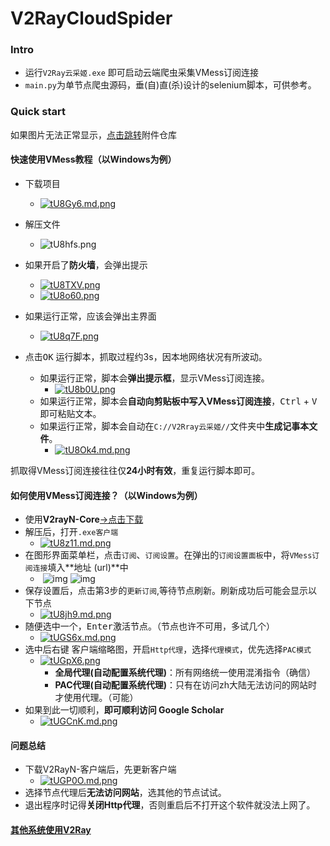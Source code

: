 # V2RayCloudSpider
### Intro

- 运行`V2Ray云采姬.exe` 即可启动云端爬虫采集VMess订阅连接
- `main.py`为单节点爬虫源码，垂(自)直(杀)设计的selenium脚本，可供参考。

### Quick start

如果图片无法正常显示，[点击跳转](https://shimo.im/docs/68xjTGW8cdYV98Kk/ )附件仓库

#### 快速使用VMess教程（以Windows为例）

- 下载项目
  - [![tU8Gy6.md.png](https://s1.ax1x.com/2020/06/03/tU8Gy6.md.png)](https://imgchr.com/i/tU8Gy6)

- 解压文件
  - ![tU8hfs.png](https://s1.ax1x.com/2020/06/03/tU8hfs.png)
- 如果开启了**防火墙**，会弹出提示
  - [![tU8TXV.png](https://s1.ax1x.com/2020/06/03/tU8TXV.png)](https://imgchr.com/i/tU8TXV)
  - [![tU8o60.png](https://s1.ax1x.com/2020/06/03/tU8o60.png)](https://imgchr.com/i/tU8o60)
- 如果运行正常，应该会弹出主界面
  - [![tU8q7F.png](https://s1.ax1x.com/2020/06/03/tU8q7F.png)	](https://imgchr.com/i/tU8q7F)
- 点击<kbd>OK</kbd> 运行脚本，抓取过程约3s，因本地网络状况有所波动。
  - 如果运行正常，脚本会**弹出提示框**，显示VMess订阅连接。
    - [![tU8b0U.png](https://s1.ax1x.com/2020/06/03/tU8b0U.png)](https://imgchr.com/i/tU8b0U)
  - 如果运行正常，脚本会**自动向剪贴板中写入VMess订阅连接**，<kbd>Ctrl</kbd> + <kbd>V</kbd> 即可粘贴文本。
  - 如果运行正常，脚本会自动在`C://V2Rray云采姬//`文件夹中**生成记事本文件**。
    - [![tU8Ok4.md.png](https://s1.ax1x.com/2020/06/03/tU8Ok4.md.png)](https://imgchr.com/i/tU8Ok4)

抓取得VMess订阅连接往往仅**24小时有效**，重复运行脚本即可。

#### 如何使用VMess订阅连接？（以Windows为例）

- 使用**V2rayN-Core**[->点击下载](https://shimo.im/docs/68xjTGW8cdYV98Kk/ )
- 解压后，打开`.exe客户端`
  - [![tU8z11.md.png](https://s1.ax1x.com/2020/06/03/tU8z11.md.png)](https://imgchr.com/i/tU8z11)
- 在图形界面菜单栏，点击`订阅`、`订阅设置`。在弹出的`订阅设置面板`中，将`VMess订阅连接`填入**地址 (url)**中
  - ​        ![img](https://uploader.shimo.im/f/WJBHwn9V7mkQtMvY.png!thumbnail)              ![img](https://uploader.shimo.im/f/KtegDQ4avdQMVC0P.png!thumbnail)      
- 保存设置后，点击第3步的`更新订阅`,等待节点刷新。刷新成功后可能会显示以下节点
  - [![tU8jh9.md.png](https://s1.ax1x.com/2020/06/03/tU8jh9.md.png)](https://imgchr.com/i/tU8jh9)
- 随便选中一个，<kbd>Enter</kbd>激活节点。（节点也许不可用，多试几个）
  - [![tUGS6x.md.png](https://s1.ax1x.com/2020/06/03/tUGS6x.md.png)](https://imgchr.com/i/tUGS6x)
- 选中后<kbd>右键</kbd> 客户端缩略图，开启`Http代理`，选择`代理模式`，优先选择`PAC模式`
  - [![tUGpX6.png](https://s1.ax1x.com/2020/06/03/tUGpX6.png)](https://imgchr.com/i/tUGpX6)
    - **全局代理(自动配置系统代理)**：所有网络统一使用混淆指令（确信）
    - **PAC代理(自动配置系统代理)**：只有在访问zh大陆无法访问的网站时才使用代理。（可能）
- 如果到此一切顺利，**即可顺利访问 Google Scholar**
  - [![tUGCnK.md.png](https://s1.ax1x.com/2020/06/03/tUGCnK.md.png)](https://imgchr.com/i/tUGCnK)

#### 问题总结

- 下载V2RayN-客户端后，先更新客户端
  - [![tUGP0O.md.png](https://s1.ax1x.com/2020/06/03/tUGP0O.md.png)](https://imgchr.com/i/tUGP0O)
- 选择节点代理后**无法访问网站**，选其他的节点试试。
- 退出程序时记得**关闭Http代理**，否则重启后不打开这个软件就没法上网了。



#### [其他系统使用V2Ray](https://github.com/Alvin9999/new-pac/wiki/v2ray%E5%90%84%E5%B9%B3%E5%8F%B0%E5%9B%BE%E6%96%87%E4%BD%BF%E7%94%A8%E6%95%99%E7%A8%8B)

